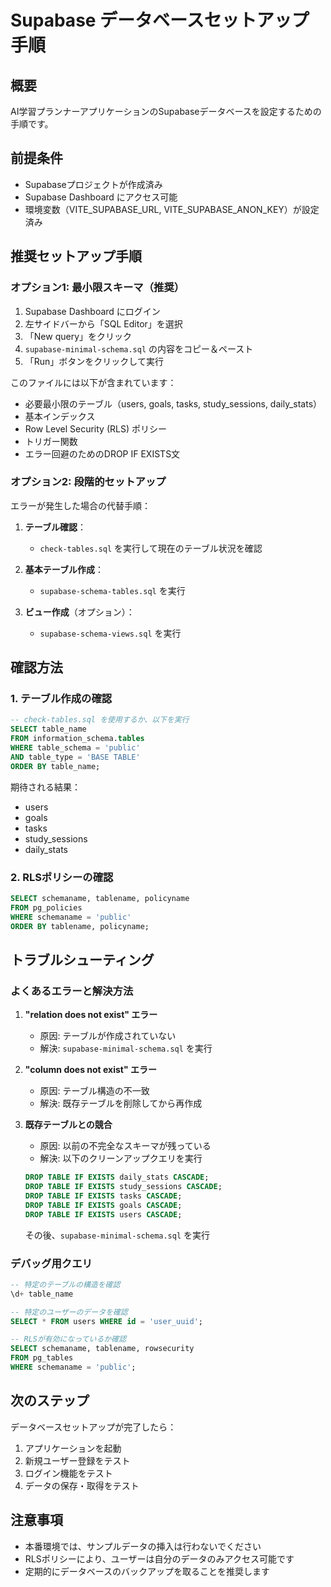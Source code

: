 # Supabase データベースセットアップ手順

## 概要
AI学習プランナーアプリケーションのSupabaseデータベースを設定するための手順です。

## 前提条件
- Supabaseプロジェクトが作成済み
- Supabase Dashboard にアクセス可能
- 環境変数（VITE_SUPABASE_URL, VITE_SUPABASE_ANON_KEY）が設定済み

## 推奨セットアップ手順

### オプション1: 最小限スキーマ（推奨）

1. Supabase Dashboard にログイン
2. 左サイドバーから「SQL Editor」を選択
3. 「New query」をクリック
4. `supabase-minimal-schema.sql` の内容をコピー＆ペースト
5. 「Run」ボタンをクリックして実行

このファイルには以下が含まれています：
- 必要最小限のテーブル（users, goals, tasks, study_sessions, daily_stats）
- 基本インデックス
- Row Level Security (RLS) ポリシー
- トリガー関数
- エラー回避のためのDROP IF EXISTS文

### オプション2: 段階的セットアップ

エラーが発生した場合の代替手順：

1. **テーブル確認**：
   - `check-tables.sql` を実行して現在のテーブル状況を確認

2. **基本テーブル作成**：
   - `supabase-schema-tables.sql` を実行

3. **ビュー作成**（オプション）：
   - `supabase-schema-views.sql` を実行

## 確認方法

### 1. テーブル作成の確認
```sql
-- check-tables.sql を使用するか、以下を実行
SELECT table_name
FROM information_schema.tables
WHERE table_schema = 'public'
AND table_type = 'BASE TABLE'
ORDER BY table_name;
```

期待される結果：
- users
- goals
- tasks
- study_sessions
- daily_stats

### 2. RLSポリシーの確認
```sql
SELECT schemaname, tablename, policyname
FROM pg_policies
WHERE schemaname = 'public'
ORDER BY tablename, policyname;
```

## トラブルシューティング

### よくあるエラーと解決方法

1. **"relation does not exist" エラー**
   - 原因: テーブルが作成されていない
   - 解決: `supabase-minimal-schema.sql` を実行

2. **"column does not exist" エラー**
   - 原因: テーブル構造の不一致
   - 解決: 既存テーブルを削除してから再作成

3. **既存テーブルとの競合**
   - 原因: 以前の不完全なスキーマが残っている
   - 解決: 以下のクリーンアップクエリを実行
   ```sql
   DROP TABLE IF EXISTS daily_stats CASCADE;
   DROP TABLE IF EXISTS study_sessions CASCADE;
   DROP TABLE IF EXISTS tasks CASCADE;
   DROP TABLE IF EXISTS goals CASCADE;
   DROP TABLE IF EXISTS users CASCADE;
   ```
   その後、`supabase-minimal-schema.sql` を実行

### デバッグ用クエリ

```sql
-- 特定のテーブルの構造を確認
\d+ table_name

-- 特定のユーザーのデータを確認
SELECT * FROM users WHERE id = 'user_uuid';

-- RLSが有効になっているか確認
SELECT schemaname, tablename, rowsecurity 
FROM pg_tables 
WHERE schemaname = 'public';
```

## 次のステップ

データベースセットアップが完了したら：

1. アプリケーションを起動
2. 新規ユーザー登録をテスト
3. ログイン機能をテスト
4. データの保存・取得をテスト

## 注意事項

- 本番環境では、サンプルデータの挿入は行わないでください
- RLSポリシーにより、ユーザーは自分のデータのみアクセス可能です
- 定期的にデータベースのバックアップを取ることを推奨します